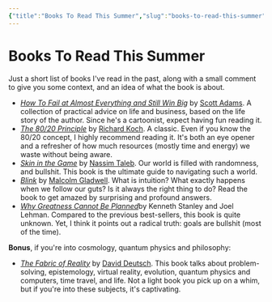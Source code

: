 ```yaml
---
{"title":"Books To Read This Summer","slug":"books-to-read-this-summer","created":"2023-05-31T20:10:18.000Z","updated":"2024-12-24T15:47:43.903+01:00","dg-publish":true,"dg-list-home":true,"project":["[[noobthink.com]]"],"tags":[],"permalink":"/projects/digital-garden/articles/books-to-read-this-summer/","dgPassFrontmatter":true}
---
```


# Books To Read This Summer
Just a short list of books I've read in the past, along with a small comment to give you some context, and an idea of what the book is about.

- [_How To Fail at Almost Everything and Still Win Big_](https://amzn.to/3hwMWQf) by [Scott Adams](https://en.wikipedia.org/wiki/Scott_Adams). A collection of practical advice on life and business, based on the life story of the author. Since he's a cartoonist, expect having fun reading it.
- [_The 80/20 Principle_](https://amzn.to/38LYivH) by [Richard Koch](https://richardkoch.net/). A classic. Even if you know the 80/20 concept, I highly recommend reading it. It's both an eye opener and a refresher of how much resources (mostly time and energy) we waste without being aware.
- [_Skin in the Game_](https://amzn.to/3aSoXtn) by [Nassim Taleb](https://en.wikipedia.org/wiki/Nassim_Nicholas_Taleb). Our world is filled with randomness, and bullshit. This book is the ultimate guide to navigating such a world.
- [_Blink_](https://amzn.to/3aVFQmV) by [Malcolm Gladwell](https://www.gladwellbooks.com/). What is intuition? What exactly happens when we follow our guts? Is it always the right thing to do? Read the book to get amazed by surprising and profound answers.
- [_Why Greatness Cannot Be Planned_](https://amzn.to/2L4gWqm)by Kenneth Stanley and Joel Lehman. Compared to the previous best-sellers, this book is quite unknown. Yet, I think it points out a radical truth: goals are bullshit (most of the time).

**Bonus**, if you're into cosmology, quantum physics and philosophy:

- [_The Fabric of Reality_](https://amzn.to/2KONaWS) by [David Deutsch](https://www.daviddeutsch.org.uk/). This book talks about problem-solving, epistemology, virtual reality, evolution, quantum physics and computers, time travel, and life. Not a light book you pick up on a whim, but if you're into these subjects, it's captivating.
